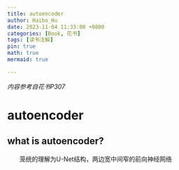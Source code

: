 ```yaml
---
title: autoencoder
author: Haibo_Hu
date: 2023-11-04 11:33:00 +0800
categories: [Book, 花书]
tags: [读书注解]
pin: true
math: true
mermaid: true

---
```


*内容参考自花书P307*
# autoencoder

## what is autoencoder?

&emsp;&emsp;笼统的理解为U-Net结构，两边宽中间窄的前向神经网络
